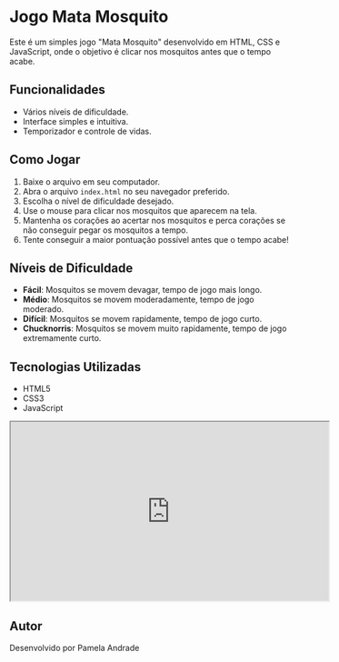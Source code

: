 # Jogo Mata Mosquito

Este é um simples jogo "Mata Mosquito" desenvolvido em HTML, CSS e JavaScript, onde o objetivo é clicar nos mosquitos antes que o tempo acabe.

## Funcionalidades

- Vários níveis de dificuldade.
- Interface simples e intuitiva.
- Temporizador e controle de vidas.

## Como Jogar

1. Baixe o arquivo em seu computador.
2. Abra o arquivo `index.html` no seu navegador preferido.
3. Escolha o nível de dificuldade desejado.
4. Use o mouse para clicar nos mosquitos que aparecem na tela.
5. Mantenha os corações ao acertar nos mosquitos e perca corações se não conseguir pegar os mosquitos a tempo.
6. Tente conseguir a maior pontuação possível antes que o tempo acabe!

## Níveis de Dificuldade

- **Fácil**: Mosquitos se movem devagar, tempo de jogo mais longo.
- **Médio**: Mosquitos se movem moderadamente, tempo de jogo moderado.
- **Difícil**: Mosquitos se movem rapidamente, tempo de jogo curto.
-  **Chucknorris**: Mosquitos se movem muito rapidamente, tempo de jogo extremamente curto.

## Tecnologias Utilizadas

- HTML5
- CSS3
- JavaScript

<iframe width="560" height="315" src="https://www.youtube.com/embed/gAS_s2wKAOs?si=zyINuGm7yU8vOSPs"></iframe>


## Autor

Desenvolvido por Pamela Andrade



